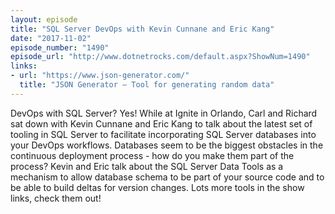 ```yaml
---
layout: episode
title: "SQL Server DevOps with Kevin Cunnane and Eric Kang"
date: "2017-11-02"
episode_number: "1490"
episode_url: "http://www.dotnetrocks.com/default.aspx?ShowNum=1490"
links:
- url: "https://www.json-generator.com/"
  title: "JSON Generator – Tool for generating random data"
---
```


DevOps with SQL Server? Yes! While at Ignite in Orlando, Carl and Richard sat down with Kevin Cunnane and Eric Kang to talk about the latest set of tooling in SQL Server to facilitate incorporating SQL Server databases into your DevOps workflows. Databases seem to be the biggest obstacles in the continuous deployment process - how do you make them part of the process? Kevin and Eric talk about the SQL Server Data Tools as a mechanism to allow database schema to be part of your source code and to be able to build deltas for version changes. Lots more tools in the show links, check them out!
